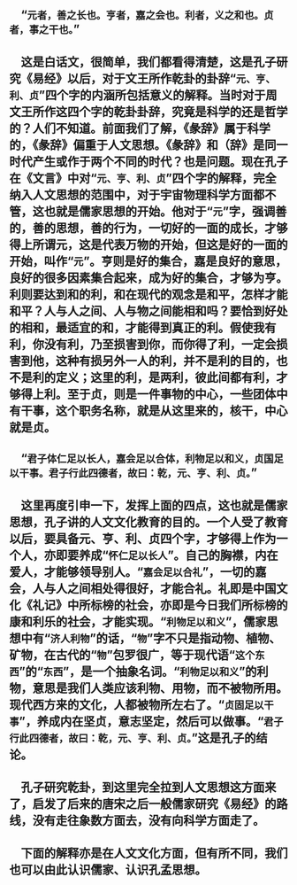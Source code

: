 &emsp;“``元者，善之长也。亨者，嘉之会也。利者，义之和也。贞者，事之干也。``”
---
&emsp;这是白话文，很简单，我们都看得清楚，这是孔子研究《易经》以后，对于文王所作乾卦的卦辞“``元、亨、利、贞``”四个字的内涵所包括意义的解释。当时对于周文王所作这四个字的乾卦卦辞，究竟是科学的还是哲学的？人们不知道。前面我们了解，《彖辞》属于科学的，《彖辞》偏重于人文思想。《彖辞》和（辞》是同一时代产生或作于两个不同的时代？也是问题。现在孔子在《文言》中对“``元、亨、利、贞``”四个字的解释，完全纳入人文思想的范围中，对于宇宙物理科学方面都不管，这也就是儒家思想的开始。他对于“``元``”字，强调善的，善的思想，善的行为，一切好的一面的成长，才够得上所谓元，这是代表万物的开始，但这是好的一面的开始，叫作“``元``”。亨则是好的集合，嘉是良好的意思，良好的很多因素集合起来，成为好的集合，才够为亨。利则要达到和的利，和在现代的观念是和平，怎样才能和平？人与人之间、人与物之间能相和吗？要恰到好处的相和，最适宜的和，才能得到真正的利。假使我有利，你没有利，乃至损害到你，而你得了利，一定会损害到他，这种有损另外一人的利，并不是利的目的，也不是利的定义；这里的利，是两利，彼此间都有利，才够得上利。至于贞，则是一件事物的中心，一些团体中有干事，这个职务名称，就是从这里来的，核干，中心就是贞。
---
&emsp;“``君子体仁足以长人，嘉会足以合体，利物足以和义，贞国足以干事。君子行此四德者，故曰：乾，元、亨、利、贞。``”
---
&emsp;这里再度引申一下，发挥上面的四点，这也就是儒家思想，孔子讲的人文文化教育的目的。一个人受了教育以后，要具备元、亨、利、贞四个字，才够得上作为一个人，亦即要养成“``怀仁足以长人``”。自己的胸襟，内在爱人，才能够领导别人。“``嘉会足以合礼``”，一切的嘉会，人与人之间相处得很好，才能合礼。礼即是中国文化《礼记》中所标榜的社会，亦即是今日我们所标榜的康和利乐的社会，才能实现。“``利物足以和义``”，儒家思想中有“``济人利物``”的话，“``物``”字不只是指动物、植物、矿物，在古代的“``物``”包罗很广，等于现代语“``这个东西``”的“``东西``”，是一个抽象名词。“``利物足以和义``”的利物，意思是我们人类应该利物、用物，而不被物所用。现代西方来的文化，人都被物所左右了。“``贞固足以干事``”，养成内在坚贞，意志坚定，然后可以做事。“``君子行此四德者，故曰：乾，元、亨、利、贞。``”这是孔子的结论。
---
&emsp;孔子研究乾卦，到这里完全拉到人文思想这方面来了，启发了后来的唐宋之后一般儒家研究《易经》的路线，没有走往象数方面去，没有向科学方面走了。
---
&emsp;下面的解释亦是在人文文化方面，但有所不同，我们也可以由此认识儒家、认识孔孟思想。
---
